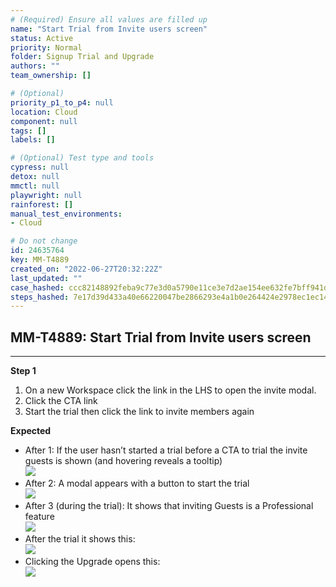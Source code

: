 ```yaml
---
# (Required) Ensure all values are filled up
name: "Start Trial from Invite users screen"
status: Active
priority: Normal
folder: Signup Trial and Upgrade
authors: ""
team_ownership: []

# (Optional)
priority_p1_to_p4: null
location: Cloud
component: null
tags: []
labels: []

# (Optional) Test type and tools
cypress: null
detox: null
mmctl: null
playwright: null
rainforest: []
manual_test_environments: 
- Cloud

# Do not change
id: 24635764
key: MM-T4889
created_on: "2022-06-27T20:32:22Z"
last_updated: ""
case_hashed: ccc82148892feba9c77e3d0a5790e11ce3e7d2ae154ee632fe7bff941dd40929f9ea5df04cf37cb33e66c0f79a374d40
steps_hashed: 7e17d39d433a40e66220047be2866293e4a1b0e264424e2978ec1ec140d32ff3f753824cc4a9e18ca9daf0aa8a9165d3
---
```


<!-- (Auto-generated) Based on frontmatter's "key" and "name" -->

## MM-T4889: Start Trial from Invite users screen

---

**Step 1**

1. On a new Workspace click the link in the LHS to open the invite modal.
2. Click the CTA link
3. Start the trial then click the link to invite members again

**Expected**

- After 1: If the user hasn’t started a trial before a CTA to trial the invite guests is shown (and hovering reveals a tooltip)\
  ![](https://smartbear-tm4j-prod-us-west-2-attachment-rich-text.s3.us-west-2.amazonaws.com/embedded-f3277290f945470c4add5d21ef3dc7ca7b74388fc7152bfb6b99ae58c66a95a8-1656362629392-1656362629392.png)
- After 2: A modal appears with a button to start the trial\
  ![](https://smartbear-tm4j-prod-us-west-2-attachment-rich-text.s3.us-west-2.amazonaws.com/embedded-f3277290f945470c4add5d21ef3dc7ca7b74388fc7152bfb6b99ae58c66a95a8-1656362769834-1656362769834.png)
- After 3 (during the trial): It shows that inviting Guests is a Professional feature\
  ![](https://smartbear-tm4j-prod-us-west-2-attachment-rich-text.s3.us-west-2.amazonaws.com/embedded-f3277290f945470c4add5d21ef3dc7ca7b74388fc7152bfb6b99ae58c66a95a8-1656363259599-1656363259599.png)
- After the trial it shows this:\
  ![](https://smartbear-tm4j-prod-us-west-2-attachment-rich-text.s3.us-west-2.amazonaws.com/embedded-f3277290f945470c4add5d21ef3dc7ca7b74388fc7152bfb6b99ae58c66a95a8-1656363491495-1656363491495.png)
- Clicking the Upgrade opens this:\
  ![](https://smartbear-tm4j-prod-us-west-2-attachment-rich-text.s3.us-west-2.amazonaws.com/embedded-f3277290f945470c4add5d21ef3dc7ca7b74388fc7152bfb6b99ae58c66a95a8-1656363533493-1656363533493.png)
